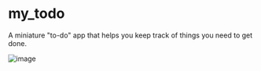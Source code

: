 # my_todo
A miniature "to-do" app that helps
you keep track of things you need to get done.


![image](https://github.com/cmorris2945/my_todo/assets/30676606/19174c8e-3d69-4525-a5e8-99443648eadd)
